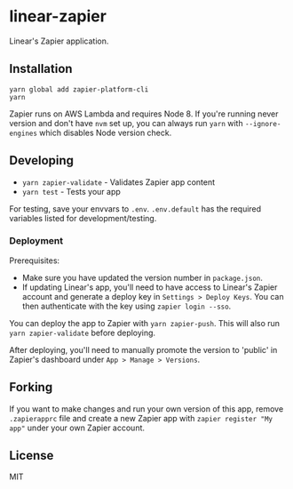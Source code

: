 # linear-zapier

Linear's Zapier application.

## Installation

```
yarn global add zapier-platform-cli
yarn
```

Zapier runs on AWS Lambda and requires Node 8. If you're running never version and don't have `nvm` set up, you can always run `yarn` with `--ignore-engines` which disables Node version check.

## Developing

- `yarn zapier-validate` - Validates Zapier app content
- `yarn test` - Tests your app

For testing, save your envvars to `.env`. `.env.default` has the required variables listed for development/testing.

### Deployment

Prerequisites:
- Make sure you have updated the version number in `package.json`.
- If updating Linear's app, you'll need to have access to Linear's Zapier account and generate a deploy key in `Settings > Deploy Keys`. You can then authenticate with the key using  `zapier login --sso`.

You can deploy the app to Zapier with `yarn zapier-push`. This will also run `yarn zapier-validate` before deploying.

After deploying, you'll need to manually promote the version to 'public' in Zapier's dashboard under `App > Manage > Versions`.

## Forking

If you want to make changes and run your own version of this app, remove `.zapierapprc` file and create a new Zapier app with `zapier register "My app"` under your own Zapier account.

## License

MIT
